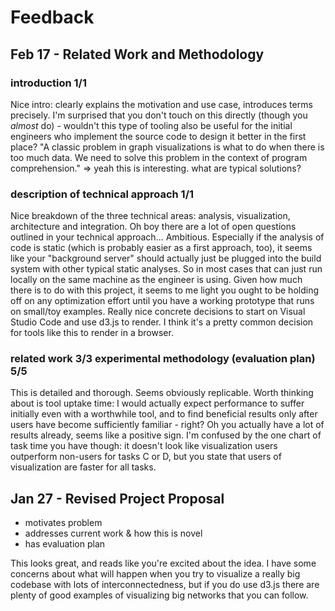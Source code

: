# Feedback

## Feb 17 - Related Work and Methodology
### introduction 1/1 
Nice intro: clearly explains the motivation and use case, introduces terms precisely. I'm surprised that you don't touch on this directly (though you *almost* do) - wouldn't this type of tooling also be useful for the initial engineers who implement the source code to design it better in the first place? "A classic problem in graph visualizations is what to do when there is too much data. We need to solve this problem in the context of program comprehension." => yeah this is interesting. what are typical solutions? 

### description of technical approach 1/1
Nice breakdown of the three technical areas: analysis, visualization, architecture and integration. Oh boy there are a lot of open questions outlined in your technical approach... Ambitious. Especially if the analysis of code is static (which is probably easier as a first approach, too), it seems like your "background server" should actually just be plugged into the build system with other typical static analyses. So in most cases that can just run locally on the same machine as the engineer is using. Given how much there is to do with this project, it seems to me light you ought to be holding off on any optimization effort until you have a working prototype that runs on small/toy examples. Really nice concrete decisions to start on Visual Studio Code and use d3.js to render. I think it's a pretty common decision for tools like this to render in a browser. 

### related work 3/3 experimental methodology (evaluation plan) 5/5 
This is detailed and thorough. Seems obviously replicable. Worth thinking about is tool uptake time: I would actually expect performance to suffer initially even with a worthwhile tool, and to find beneficial results only after users have become sufficiently familiar - right? Oh you actually have a lot of results already, seems like a positive sign. I'm confused by the one chart of task time you have though: it doesn't look like visualization users outperform non-users for tasks C or D, but you state that users of visualization are faster for all tasks.

## Jan 27 - Revised Project Proposal 
+ motivates problem 
+ addresses current work & how this is novel 
+ has evaluation plan 

This looks great, and reads like you're excited about the idea. I have some concerns about what will happen when you try to visualize a really big codebase with lots of interconnectedness, but if you do use d3.js there are plenty of good examples of visualizing big networks that you can follow.